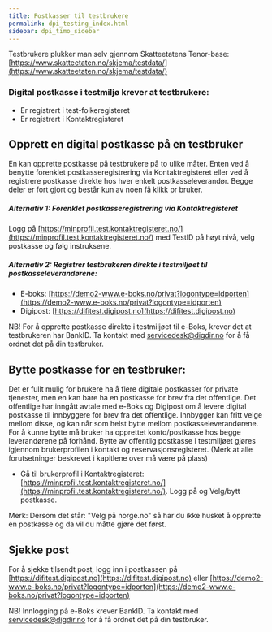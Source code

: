 ```yaml
---
title: Postkasser til testbrukere
permalink: dpi_testing_index.html
sidebar: dpi_timo_sidebar
---
```


<!-- ![](/images/dpi/underarbeide.png) -->


Testbrukere plukker man selv gjennom Skatteetatens Tenor-base: [https://www.skatteetaten.no/skjema/testdata/](https://www.skatteetaten.no/skjema/testdata/)

### Digital postkasse i testmiljø krever at testbrukere:
- Er registrert i test-folkeregisteret
- Er registrert i Kontaktregisteret

## Opprett en digital postkasse på en testbruker
En kan opprette postkasse på testbrukere på to ulike måter. Enten ved å benytte forenklet postkasseregistrering via Kontaktregisteret eller ved å registrere postkasse direkte hos hver enkelt postkasseleverandør. Begge deler er fort gjort og består kun av noen få klikk pr bruker.

##### Alternativ 1: Forenklet postkasseregistrering via Kontaktregisteret
Logg på [https://minprofil.test.kontaktregisteret.no/](https://minprofil.test.kontaktregisteret.no/) med TestID på høyt nivå, velg postkasse og følg instruksene.


##### Alternativ 2: Registrer testbrukeren direkte i testmiljøet til postkasseleverandørene:
- E-boks: [https://demo2-www.e-boks.no/privat?logontype=idporten](https://demo2-www.e-boks.no/privat?logontype=idporten)
- Digipost: [https://difitest.digipost.no](https://difitest.digipost.no)

NB! For å opprette postkasse direkte i testmiljøet til e-Boks, krever det at testbrukeren har BankID. Ta kontakt med servicedesk@digdir.no for å få ordnet det på din testbruker.
 
## Bytte postkasse for en testbruker:
Det er fullt mulig for brukere ha å flere digitale postkasser for private tjenester, men en kan bare ha en postkasse for brev fra det offentlige. Det offentlige har inngått avtale med e-Boks og Digipost om å levere digital postkasse til innbyggere for brev fra det offentlige. Innbygger kan fritt velge mellom disse, og kan når som helst bytte mellom postkasseleverandørene. For å kunne bytte må bruker ha opprettet konto/postkasse hos begge leverandørene på forhånd. Bytte av offentlig postkasse i testmiljøet gjøres igjennom brukerprofilen i kontakt og reservasjonsregisteret.
(Merk at alle forutsetninger beskrevet i kapitlene over må være på plass)
- Gå til brukerprofil i Kontaktregisteret: [https://minprofil.test.kontaktregisteret.no/](https://minprofil.test.kontaktregisteret.no/). Logg på og Velg/bytt postkasse.

Merk: Dersom det står: "Velg på norge.no" så har du ikke husket å opprette en postkasse og da vil du måtte gjøre det først.

## Sjekke post
For å sjekke tilsendt post, logg inn i postkassen på [https://difitest.digipost.no](https://difitest.digipost.no) eller [https://demo2-www.e-boks.no/privat?logontype=idporten](https://demo2-www.e-boks.no/privat?logontype=idporten)

NB! Innlogging på e-Boks krever BankID. Ta kontakt med servicedesk@digdir.no for å få ordnet det på din testbruker.
